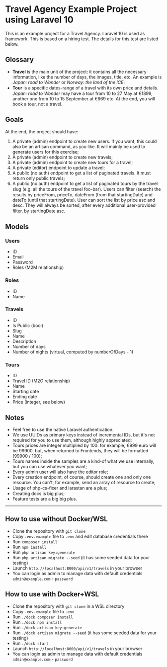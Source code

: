 # Travel Agency Example Project using Laravel 10

This is an example project for a Travel Agency. Laravel 10 is used as framework.
This is based on a hiring test. The details for this test are listed below.

## Glossary

- **Travel** is the main unit of the project: it contains all the necessary information, like the
number of days, the images, title, etc. An example is *Japan: road to Wonder* or *Norway: the land of the ICE*;
- **Tour** is a speciﬁc dates-range of a travel with its own price and details. *Japan: road to Wonder*
may have a tour from 10 to 27 May at €1899, another one from 10 to 15
September at €669 etc. At the end, you will book a tour, not a travel.

## Goals

At the end, the project should have:
1. A private (admin) endpoint to create new users. If you want, this could also be an artisan
command, as you like. It will mainly be used to generate users for this exercise;
2. A private (admin) endpoint to create new travels;
3. A private (admin) endpoint to create new tours for a travel;
4. A private (editor) endpoint to update a travel;
5. A public (no auth) endpoint to get a list of paginated travels. It must return only public
travels;
6. A public (no auth) endpoint to get a list of paginated tours by the travel slug (e.g. all the
tours of the travel foo-bar). Users can ﬁlter (search) the results by priceFrom, priceTo,
dateFrom (from that startingDate) and dateTo (until that startingDate). User can sort
the list by price asc and desc. They will always be sorted, after every additional
user-provided ﬁlter, by startingDate asc.

## Models

### Users
- ID
- Email
- Password
- Roles (M2M relationship)

### Roles
- ID
- Name

### Travels
- ID
- Is Public (bool)
- Slug
- Name
- Description
- Number of days
- Number of nights (virtual, computed by numberOfDays - 1)

### Tours
- ID
- Travel ID (M2O relationship)
- Name
- Starting date
- Ending date
- Price (integer, see below)

## Notes
- Feel free to use the native Laravel authentication.
- We use UUIDs as primary keys instead of incremental IDs, but it's not required for you to use them, although highly appreciated;
- Tours prices are integer multiplied by 100: for example, €999 euro will be 99900, but, when returned to Frontends, they will be formatted (99900 / 100);
- Tours names inside the samples are a kind-of what we use internally, but you can use whatever you want;
- Every admin user will also have the editor role;
- Every creation endpoint, of course, should create one and only one resource. You can't, for example, send an array of resource to create;
- Usage of php-cs-ﬁxer and larastan are a plus;
- Creating docs is big plus;
- Feature tests are a big big plus.


- - - - -

## How to use without Docker/WSL

- Clone the repository with `git clone`
- Copy `.env.example` file to `.env` and edit database credentials there
- Run `composer install`
- Run `npm install`
- Run `php artisan key:generate`
- Run `php artisan migrate --seed` (it has some seeded data for your testing)
- Launch `http://localhost:8000/api/v1/travels` in your browser
- You can login as admin to manage data with default credentials `admin@example.com` - `password`

## How to use with Docker+WSL

- Clone the repository with `git clone` in a WSL directory
- Copy `.env.example` file to `.env`
- Run `./dock composer install`
- Run `./dock npm install`
- Run `./dock artisan key:generate`
- Run `./dock artisan migrate --seed` (it has some seeded data for your testing)
- Run `./dock start`
- Launch `http://localhost:8000/api/v1/travels` in your browser
- You can login as admin to manage data with default credentials `admin@example.com` - `password`
